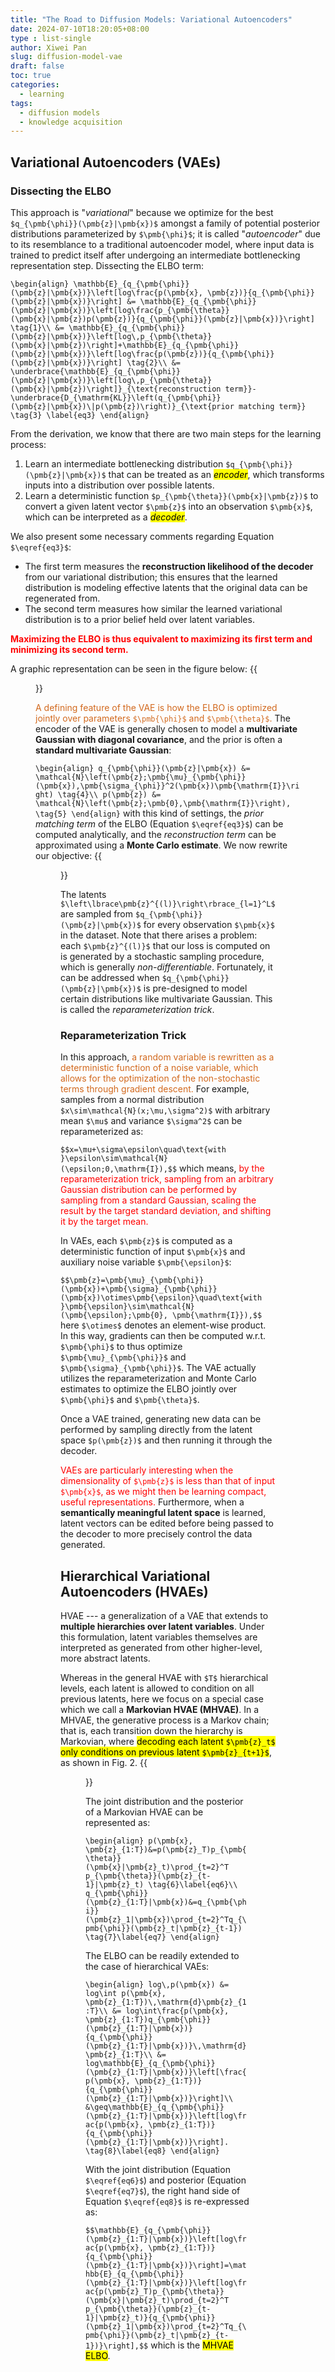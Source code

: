 ```yaml
---
title: "The Road to Diffusion Models: Variational Autoencoders"
date: 2024-07-10T18:20:05+08:00
type : list-single
author: Xiwei Pan
slug: diffusion-model-vae
draft: false
toc: true
categories:
  - learning
tags:
  - diffusion models
  - knowledge acquisition
---
```

## Variational Autoencoders (VAEs)

### Dissecting the ELBO

This approach is "*variational*" because we optimize for the best `$q_{\pmb{\phi}}(\pmb{z}|\pmb{x})$` amongst a family of potential posterior distributions parameterized by `$\pmb{\phi}$`; it is called "*autoencoder*" due to its resemblance to a traditional autoencoder model, where input data is trained to predict itself after undergoing an intermediate bottlenecking representation step. Dissecting the ELBO term:

`\begin{align}
\mathbb{E}_{q_{\pmb{\phi}}(\pmb{z}|\pmb{x})}\left[log\frac{p(\pmb{x}, \pmb{z})}{q_{\pmb{\phi}}(\pmb{z}|\pmb{x})}\right] &= \mathbb{E}_{q_{\pmb{\phi}}(\pmb{z}|\pmb{x})}\left[log\frac{p_{\pmb{\theta}}(\pmb{x}|\pmb{z})p(\pmb{z})}{q_{\pmb{\phi}}(\pmb{z}|\pmb{x})}\right] \tag{1}\\
&= \mathbb{E}_{q_{\pmb{\phi}}(\pmb{z}|\pmb{x})}\left[log\,p_{\pmb{\theta}}(\pmb{x}|\pmb{z})\right]+\mathbb{E}_{q_{\pmb{\phi}}(\pmb{z}|\pmb{x})}\left[log\frac{p(\pmb{z})}{q_{\pmb{\phi}}(\pmb{z}|\pmb{x})}\right] \tag{2}\\
&= \underbrace{\mathbb{E}_{q_{\pmb{\phi}}(\pmb{z}|\pmb{x})}\left[log\,p_{\pmb{\theta}}(\pmb{x}|\pmb{z})\right]}_{\text{reconstruction term}}-\underbrace{D_{\mathrm{KL}}\left(q_{\pmb{\phi}}(\pmb{z}|\pmb{x})\|p(\pmb{z})\right)}_{\text{prior matching term}} \tag{3} \label{eq3}
\end{align}`

From the derivation, we know that there are two main steps for the learning process:
1. Learn an intermediate bottlenecking distribution `$q_{\pmb{\phi}}(\pmb{z}|\pmb{x})$` that can be treated as an <mark>*encoder*</mark>, which transforms inputs into a distribution over possible latents.
2. Learn a deterministic function `$p_{\pmb{\theta}}(\pmb{x}|\pmb{z})$` to convert a given latent vector `$\pmb{z}$` into an observation `$\pmb{x}$`, which can be interpreted as a <mark>*decoder*</mark>.

We also present some necessary comments regarding Equation `$\eqref{eq3}$`:
- The first term measures the **reconstruction likelihood of the decoder** from our variational distribution; this ensures that the learned distribution is modeling effective latents that the original data can be regenerated from.
- The second term measures how similar the learned variational distribution is to a prior belief held over latent variables.

<font color=Red>**Maximizing the ELBO is thus equivalent to maximizing its first term and minimizing its second term.**</font>

A graphic representation can be seen in the figure below:
{{<figure src="/figures/blogFigs/diffusionModel/diffusion_fig1.png" caption="Figure 1: Representation of basic encoder-decoder process in VAEs" width="220">}}

<font color=Chocolate>A defining feature of the VAE is how the ELBO is optimized jointly over parameters `$\pmb{\phi}$` and `$\pmb{\theta}$`.</font> The encoder of the VAE is generally chosen to model a **multivariate Gaussian with diagonal covariance**, and the prior is often a **standard multivariate Gaussian**:

`\begin{align}
q_{\pmb{\phi}}(\pmb{z}|\pmb{x}) &= \mathcal{N}\left(\pmb{z};\pmb{\mu}_{\pmb{\phi}}(\pmb{x}),\pmb{\sigma_{\phi}}^2(\pmb{x})\pmb{\mathrm{I}}\right) \tag{4}\\
p(\pmb{z}) &= \mathcal{N}\left(\pmb{z};\pmb{0},\pmb{\mathrm{I}}\right), \tag{5}
\end{align}`
with this kind of settings, the *prior matching term* of the ELBO (Equation `$\eqref{eq3}$`) can be computed analytically, and the *reconstruction term* can be approximated using a **Monte Carlo estimate**. We now rewrite our objective:
{{<figure src="/figures/blogFigs/diffusionModel/diffusion_fig2.png" width="1000">}}

The latents `$\left\lbrace\pmb{z}^{(l)}\right\rbrace_{l=1}^L$` are sampled from `$q_{\pmb{\phi}}(\pmb{z}|\pmb{x})$` for every observation `$\pmb{x}$` in the dataset. Note that there arises a problem: each `$\pmb{z}^{(l)}$` that our loss is computed on is generated by a stochastic sampling procedure, which is generally *non-differentiable*. Fortunately, it can be addressed when `$q_{\pmb{\phi}}(\pmb{z}|\pmb{x})$` is pre-designed to model certain distributions like multivariate Gaussian. This is called the *reparameterization trick*.

### Reparameterization Trick

In this approach, <font color=Chocolate>a random variable is rewritten as a deterministic function of a noise variable, which allows for the optimization of the non-stochastic terms through gradient descent.</font> For example, samples from a normal distribution `$x\sim\mathcal{N}(x;\mu,\sigma^2)$` with arbitrary mean `$\mu$` and variance `$\sigma^2$` can be reparameterized as:

`$$x=\mu+\sigma\epsilon\quad\text{with }\epsilon\sim\mathcal{N}(\epsilon;0,\mathrm{I}),$$`
which means, <font color=Red>by the reparameterization trick, sampling from an arbitrary Gaussian distribution can be performed by sampling from a standard Gaussian, scaling the result by the target standard deviation, and shifting it by the target mean.</font>

In VAEs, each `$\pmb{z}$` is computed as a deterministic function of input `$\pmb{x}$` and auxiliary noise variable `$\pmb{\epsilon}$`:

`$$\pmb{z}=\pmb{\mu}_{\pmb{\phi}}(\pmb{x})+\pmb{\sigma}_{\pmb{\phi}}(\pmb{x})\otimes\pmb{\epsilon}\quad\text{with }\pmb{\epsilon}\sim\mathcal{N}(\pmb{\epsilon};\pmb{0}, \pmb{\mathrm{I}}),$$`
here `$\otimes$` denotes an element-wise product. In this way, gradients can then be computed w.r.t. `$\pmb{\phi}$` to thus optimize `$\pmb{\mu}_{\pmb{\phi}}$` and `$\pmb{\sigma}_{\pmb{\phi}}$`. The VAE actually utilizes the reparameterization and Monte Carlo estimates to optimize the ELBO jointly over `$\pmb{\phi}$` and `$\pmb{\theta}$`.

Once a VAE trained, generating new data can be performed by sampling directly from the latent space `$p(\pmb{z})$` and then running it through the decoder.

<font color=Red>VAEs are particularly interesting when the dimensionality of `$\pmb{z}$` is less than that of input `$\pmb{x}$`, as we might then be learning compact, useful representations.</font> Furthermore, when a **semantically meaningful latent space** is learned, latent vectors can be edited before being passed to the decoder to more precisely control the data generated.

## Hierarchical Variational Autoencoders (HVAEs)

HVAE --- a generalization of a VAE that extends to **multiple hierarchies over latent variables**. Under this formulation, latent variables themselves are interpreted as generated from other higher-level, more abstract latents.

Whereas in the general HVAE with `$T$` hierarchical levels, each latent is allowed to condition on all previous latents, here we focus on a special case which we call a **Markovian HVAE (MHVAE)**. In a MHVAE, the generative process is a Markov chain; that is, each transition down the hierarchy is Markovian, where <mark>decoding each latent `$\pmb{z}_t$` only conditions on previous latent `$\pmb{z}_{t+1}$`</mark>, as shown in Fig. 2.
{{<figure src="/figures/blogFigs/diffusionModel/diffusion_fig3.png" caption="Figure 2: A MHVAE with T hierarchical latents" width="500">}}

The joint distribution and the posterior of a Markovian HVAE can be represented as:

`\begin{align}
p(\pmb{x}, \pmb{z}_{1:T})&=p(\pmb{z}_T)p_{\pmb{\theta}}(\pmb{x}|\pmb{z}_t)\prod_{t=2}^T p_{\pmb{\theta}}(\pmb{z}_{t-1}|\pmb{z}_t) \tag{6}\label{eq6}\\
q_{\pmb{\phi}}(\pmb{z}_{1:T}|\pmb{x})&=q_{\pmb{\phi}}(\pmb{z}_1|\pmb{x})\prod_{t=2}^Tq_{\pmb{\phi}}(\pmb{z}_t|\pmb{z}_{t-1}) \tag{7}\label{eq7}
\end{align}`

The ELBO can be readily extended to the case of hierarchical VAEs:

`\begin{align}
log\,p(\pmb{x}) &= log\int p(\pmb{x}, \pmb{z}_{1:T})\,\mathrm{d}\pmb{z}_{1:T}\\
&= log\int\frac{p(\pmb{x}, \pmb{z}_{1:T})q_{\pmb{\phi}}(\pmb{z}_{1:T}|\pmb{x})}{q_{\pmb{\phi}}(\pmb{z}_{1:T}|\pmb{x})}\,\mathrm{d}\pmb{z}_{1:T}\\
&= log\mathbb{E}_{q_{\pmb{\phi}}(\pmb{z}_{1:T}|\pmb{x})}\left[\frac{p(\pmb{x}, \pmb{z}_{1:T})}{q_{\pmb{\phi}}(\pmb{z}_{1:T}|\pmb{x})}\right]\\
&\geq\mathbb{E}_{q_{\pmb{\phi}}(\pmb{z}_{1:T}|\pmb{x})}\left[log\frac{p(\pmb{x}, \pmb{z}_{1:T})}{q_{\pmb{\phi}}(\pmb{z}_{1:T}|\pmb{x})}\right]. \tag{8}\label{eq8}
\end{align}`

With the joint distribution (Equation `$\eqref{eq6}$`) and posterior (Equation `$\eqref{eq7}$`), the right hand side of Equation `$\eqref{eq8}$` is re-expressed as:

`$$\mathbb{E}_{q_{\pmb{\phi}}(\pmb{z}_{1:T}|\pmb{x})}\left[log\frac{p(\pmb{x}, \pmb{z}_{1:T})}{q_{\pmb{\phi}}(\pmb{z}_{1:T}|\pmb{x})}\right]=\mathbb{E}_{q_{\pmb{\phi}}(\pmb{z}_{1:T}|\pmb{x})}\left[log\frac{p(\pmb{z}_T)p_{\pmb{\theta}}(\pmb{x}|\pmb{z}_t)\prod_{t=2}^T p_{\pmb{\theta}}(\pmb{z}_{t-1}|\pmb{z}_t)}{q_{\pmb{\phi}}(\pmb{z}_1|\pmb{x})\prod_{t=2}^Tq_{\pmb{\phi}}(\pmb{z}_t|\pmb{z}_{t-1})}\right],$$`
which is the <mark>MHVAE ELBO</mark>.